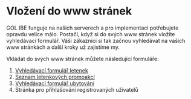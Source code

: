 # Vložení do www stránek

GOL IBE funguje na našich serverech a pro implementaci potřebujete opravdu velice málo. Postačí, když si do svých www stránek vložíte vyhledávací formulář. Váši zákazníci si tak začnou vyhledávat na vašich www stránkách a další kroky už zajistíme my.

Vkládat do svých www stránek můžete následující formuláře:

1. [Vyhledávací formulář letenek](vlozeni-vyhledavaciho-formulare-letenek.md)
2. [Seznam letenkových promoakcí](vlozeni-seznamu-promoakci.md)
3. [Vyhledávací formulář ubytování](vlozeni-vyhledavaciho-formulare-ubytovani.md)
4. Stránka pro přihlašování registrovaných uživatelů

